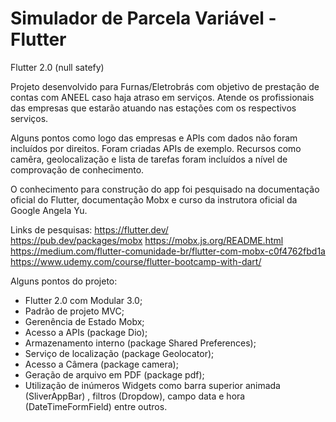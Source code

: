 # Simulador de Parcela Variável - Flutter

Flutter 2.0 (null satefy)

Projeto desenvolvido para Furnas/Eletrobrás com objetivo de prestação de contas com ANEEL caso haja atraso em serviços. Atende os profissionais das empresas que estarão atuando nas estações com os respectivos serviços.

Alguns pontos como logo das empresas e APIs com dados não foram incluídos por direitos. 
Foram criadas APIs de exemplo. Recursos como camêra, geolocalização e lista de tarefas foram incluídos a nível de comprovação de conhecimento.

O conhecimento para construção do app foi pesquisado na documentação oficial do Flutter, documentação Mobx e curso da instrutora oficial da Google Angela Yu.

Links de pesquisas:
https://flutter.dev/ \
https://pub.dev/packages/mobx
https://mobx.js.org/README.html
https://medium.com/flutter-comunidade-br/flutter-com-mobx-c0f4762fbd1a
https://www.udemy.com/course/flutter-bootcamp-with-dart/


Alguns pontos do projeto:

 - Flutter 2.0 com Modular 3.0;
 - Padrão de projeto MVC;
 - Gerenência de Estado Mobx;
 - Acesso a APIs (package Dio);
 - Armazenamento interno (package Shared Preferences);
 - Serviço de localização (package Geolocator);
 - Acesso a Câmera (package camera);
 - Geração de arquivo em PDF (package pdf);
 - Utilização de inúmeros Widgets como barra superior animada (SliverAppBar) , filtros (Dropdow), campo data e hora (DateTimeFormField) entre outros.

